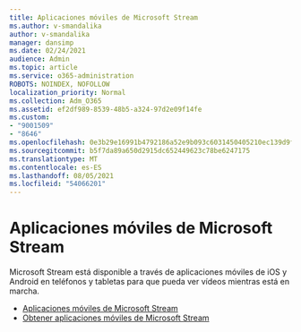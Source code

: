 ```yaml
---
title: Aplicaciones móviles de Microsoft Stream
ms.author: v-smandalika
author: v-smandalika
manager: dansimp
ms.date: 02/24/2021
audience: Admin
ms.topic: article
ms.service: o365-administration
ROBOTS: NOINDEX, NOFOLLOW
localization_priority: Normal
ms.collection: Adm_O365
ms.assetid: ef2df989-8539-48b5-a324-97d2e09f14fe
ms.custom:
- "9001509"
- "8646"
ms.openlocfilehash: 0e3b29e16991b4792186a52e9b093c6031450405210ec139d9ff7edcc706284e
ms.sourcegitcommit: b5f7da89a650d2915dc652449623c78be6247175
ms.translationtype: MT
ms.contentlocale: es-ES
ms.lasthandoff: 08/05/2021
ms.locfileid: "54066201"
---
```

# <a name="microsoft-stream-mobile-apps"></a>Aplicaciones móviles de Microsoft Stream

Microsoft Stream está disponible a través de aplicaciones móviles de iOS y Android en teléfonos y tabletas para que pueda ver vídeos mientras está en marcha.

- [Aplicaciones móviles de Microsoft Stream](https://docs.microsoft.com/stream/mobile-apps-overview)
- [Obtener aplicaciones móviles de Microsoft Stream](https://docs.microsoft.com/stream/mobile-get-apps)
